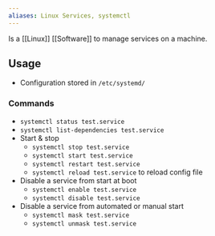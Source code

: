 ```yaml
---
aliases: Linux Services, systemctl
---
```

Is a [[Linux]] [[Software]] to manage services on a machine.
## Usage
- Configuration stored in `/etc/systemd/`
### Commands
- `systemctl status test.service`
- `systemctl list-dependencies test.service`
- Start & stop
	- `systemctl stop test.service`
	- `systemctl start test.service`
	- `systemctl restart test.service`
	- `systemctl reload test.service` to reload config file
- Disable a service from start at boot
	- `systemctl enable test.service`
	- `systemctl disable test.service`
- Disable a service from automated or manual start
	- `systemctl mask test.service` 
	- `systemctl unmask test.service`

